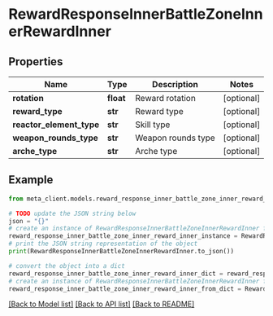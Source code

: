 # RewardResponseInnerBattleZoneInnerRewardInner


## Properties

Name | Type | Description | Notes
------------ | ------------- | ------------- | -------------
**rotation** | **float** | Reward rotation | [optional] 
**reward_type** | **str** | Reward type | [optional] 
**reactor_element_type** | **str** | Skill type | [optional] 
**weapon_rounds_type** | **str** | Weapon rounds type | [optional] 
**arche_type** | **str** | Arche type | [optional] 

## Example

```python
from meta_client.models.reward_response_inner_battle_zone_inner_reward_inner import RewardResponseInnerBattleZoneInnerRewardInner

# TODO update the JSON string below
json = "{}"
# create an instance of RewardResponseInnerBattleZoneInnerRewardInner from a JSON string
reward_response_inner_battle_zone_inner_reward_inner_instance = RewardResponseInnerBattleZoneInnerRewardInner.from_json(json)
# print the JSON string representation of the object
print(RewardResponseInnerBattleZoneInnerRewardInner.to_json())

# convert the object into a dict
reward_response_inner_battle_zone_inner_reward_inner_dict = reward_response_inner_battle_zone_inner_reward_inner_instance.to_dict()
# create an instance of RewardResponseInnerBattleZoneInnerRewardInner from a dict
reward_response_inner_battle_zone_inner_reward_inner_from_dict = RewardResponseInnerBattleZoneInnerRewardInner.from_dict(reward_response_inner_battle_zone_inner_reward_inner_dict)
```
[[Back to Model list]](../README.md#documentation-for-models) [[Back to API list]](../README.md#documentation-for-api-endpoints) [[Back to README]](../README.md)



